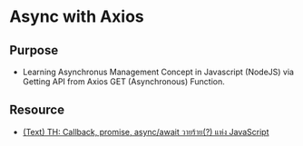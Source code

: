 # Async with Axios

## Purpose

- Learning Asynchronus Management Concept in Javascript (NodeJS) via Getting API from Axios GET (Asynchronous) Function.

## Resource

- [(Text) TH: Callback, promise, async/await วายร้าย(?) แห่ง JavaScript](https://bit.ly/3H9FcPq)